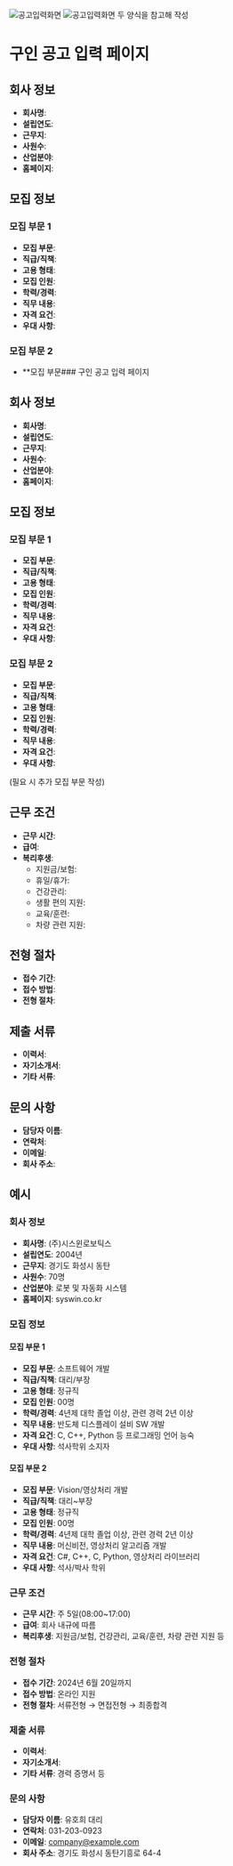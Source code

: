 ![공고입력화면](images/공고양식.png)
![공고입력화면](images/공고양식2.png)
두 양식을 참고해 작성
# 구인 공고 입력 페이지

## 회사 정보
- **회사명**: 
- **설립연도**: 
- **근무지**: 
- **사원수**: 
- **산업분야**: 
- **홈페이지**: 

## 모집 정보
### 모집 부문 1
- **모집 부문**: 
- **직급/직책**: 
- **고용 형태**: 
- **모집 인원**: 
- **학력/경력**: 
- **직무 내용**: 
- **자격 요건**: 
- **우대 사항**: 

### 모집 부문 2
- **모집 부문### 구인 공고 입력 페이지

## 회사 정보
- **회사명**: 
- **설립연도**: 
- **근무지**: 
- **사원수**: 
- **산업분야**: 
- **홈페이지**: 

## 모집 정보
### 모집 부문 1
- **모집 부문**: 
- **직급/직책**: 
- **고용 형태**: 
- **모집 인원**: 
- **학력/경력**: 
- **직무 내용**: 
- **자격 요건**: 
- **우대 사항**: 

### 모집 부문 2
- **모집 부문**: 
- **직급/직책**: 
- **고용 형태**: 
- **모집 인원**: 
- **학력/경력**: 
- **직무 내용**: 
- **자격 요건**: 
- **우대 사항**: 

(필요 시 추가 모집 부문 작성)

## 근무 조건
- **근무 시간**: 
- **급여**: 
- **복리후생**: 
  - 지원금/보험: 
  - 휴일/휴가: 
  - 건강관리: 
  - 생활 편의 지원: 
  - 교육/훈련: 
  - 차량 관련 지원: 

## 전형 절차
- **접수 기간**: 
- **접수 방법**: 
- **전형 절차**: 

## 제출 서류
- **이력서**: 
- **자기소개서**: 
- **기타 서류**: 

## 문의 사항
- **담당자 이름**: 
- **연락처**: 
- **이메일**: 
- **회사 주소**: 

## 예시

### 회사 정보
- **회사명**: (주)시스윈로보틱스
- **설립연도**: 2004년
- **근무지**: 경기도 화성시 동탄
- **사원수**: 70명
- **산업분야**: 로봇 및 자동화 시스템
- **홈페이지**: syswin.co.kr

### 모집 정보
#### 모집 부문 1
- **모집 부문**: 소프트웨어 개발
- **직급/직책**: 대리/부장
- **고용 형태**: 정규직
- **모집 인원**: 00명
- **학력/경력**: 4년제 대학 졸업 이상, 관련 경력 2년 이상
- **직무 내용**: 반도체 디스플레이 설비 SW 개발
- **자격 요건**: C, C++, Python 등 프로그래밍 언어 능숙
- **우대 사항**: 석사학위 소지자

#### 모집 부문 2
- **모집 부문**: Vision/영상처리 개발
- **직급/직책**: 대리~부장
- **고용 형태**: 정규직
- **모집 인원**: 00명
- **학력/경력**: 4년제 대학 졸업 이상, 관련 경력 2년 이상
- **직무 내용**: 머신비전, 영상처리 알고리즘 개발
- **자격 요건**: C#, C++, C, Python, 영상처리 라이브러리
- **우대 사항**: 석사/박사 학위

### 근무 조건
- **근무 시간**: 주 5일(08:00~17:00)
- **급여**: 회사 내규에 따름
- **복리후생**: 지원금/보험, 건강관리, 교육/훈련, 차량 관련 지원 등

### 전형 절차
- **접수 기간**: 2024년 6월 20일까지
- **접수 방법**: 온라인 지원
- **전형 절차**: 서류전형 → 면접전형 → 최종합격

### 제출 서류
- **이력서**: 
- **자기소개서**: 
- **기타 서류**: 경력 증명서 등

### 문의 사항
- **담당자 이름**: 유호희 대리
- **연락처**: 031-203-0923
- **이메일**: company@example.com
- **회사 주소**: 경기도 화성시 동탄기흥로 64-4
